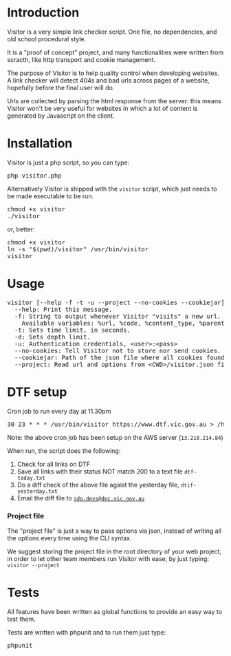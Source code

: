 Introduction
============

Visitor is a very simple link checker script. One file, no dependencies, and old school procedural style.

It is a "proof of concept" project, and many functionalities were written from scracth, like http transport and cookie management.

The purpose of Visitor is to help quality control when developing websites. A link checker will detect 404s and bad urls across pages of a website, hopefully before the final user will do.

Urls are collected by parsing the html response from the server: this means Visitor won't be very useful for websites in which a lot of content is generated by Javascript on the client.

Installation
============

Visitor is just a php script, so you can type:
<pre>php visitor.php</pre>
Alternatively Visitor is shipped with the <code>visitor</code> script, which just needs to be made executable to be run.
<pre>
chmod +x visitor
./visitor
</pre>

or, better:
<pre>
chmod +x visitor
ln -s "$(pwd)/visitor" /usr/bin/visitor
visitor
</pre>


Usage
=====

<pre>
visitor [--help -f -t -u --project --no-cookies --cookiejar] &lt;url&gt;
  --help: Print this message.
  -f: String to output whenever Visitor "visits" a new url.
    Available variables: %url, %code, %content_type, %parent, %headers:&lt;header_name_lowercase&gt;
  -t: Sets time limit, in seconds.
  -d: Sets depth limit.
  -u: Authentication credentials, &lt;user&gt;:&lt;pass&gt;
  --no-cookies: Tell Visitor not to store nor send cookies.
  --cookiejar: Path of the json file where all cookies found will be serialized to. This option will not work if "--no-cookies" flag is on.
  --project: Read url and options from &lt;CWD&gt;/visitor.json file.
</pre>

DTF setup
=========

Cron job to run every day at 11.30pm

<pre>30 23 * * * /usr/bin/visitor https://www.dtf.vic.gov.au > /home/centos/link-checker/logs/dtf-today.txt</pre>

Note: the above cron job has been setup on the AWS server (<code>13.210.214.84</code>)

When run, the script does the following:

1. Check for all links on DTF
2. Save all links with their status NOT match 200 to a text file <code>dtf-today.txt</code>
3. Do a diff check of the above file agaist the yesterday file, <code>dtif-yesterday.txt</code>
4. Email the diff file to <code>sdp.devs@dpc.vic.gov.au</code>

### Project file

The "project file" is just a way to pass options via json, instead of writing all the options every time using the CLI syntax.

We suggest storing the project file in the root directory of your web project, in order to let other team members run Visitor with ease, by just typing: <code>visitor --project</code>

Tests
=====

All features have been written as global functions to provide an easy way to test them.

Tests are written with phpunit and to run them just type:
<pre>phpunit</pre>
